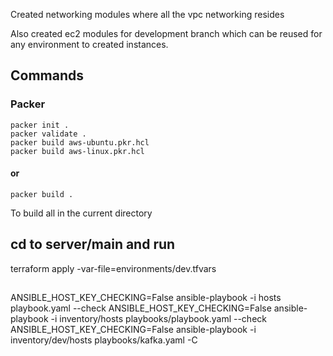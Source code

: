 Created networking modules where all the vpc networking resides

Also created ec2 modules for development branch which can be reused for any environment to created instances.

## Commands
### Packer
```
packer init .
packer validate .
packer build aws-ubuntu.pkr.hcl
packer build aws-linux.pkr.hcl
```
#### or
```
packer build .
```
To build all in the current directory

## cd to server/main and run 
terraform apply -var-file=environments/dev.tfvars

##
ANSIBLE_HOST_KEY_CHECKING=False ansible-playbook -i hosts playbook.yaml --check
ANSIBLE_HOST_KEY_CHECKING=False ansible-playbook -i inventory/hosts playbooks/playbook.yaml --check
ANSIBLE_HOST_KEY_CHECKING=False ansible-playbook -i inventory/dev/hosts playbooks/kafka.yaml -C
